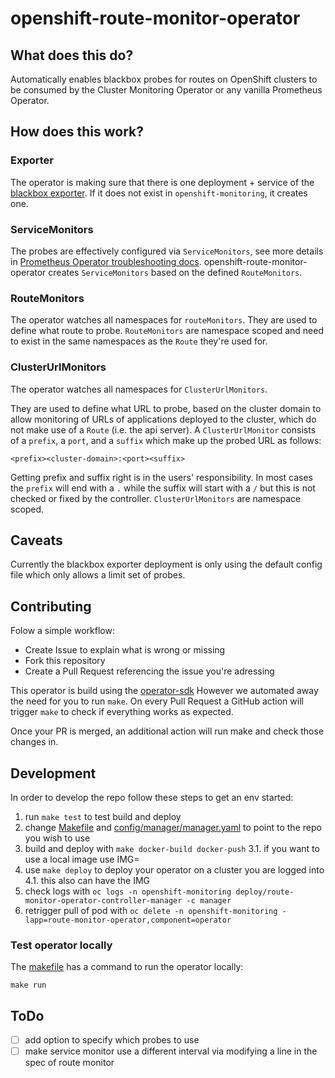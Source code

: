# openshift-route-monitor-operator

## What does this do?
Automatically enables blackbox probes for routes on OpenShift clusters to be consumed by the Cluster Monitoring Operator
or any vanilla Prometheus Operator.

## How does this work?

### Exporter
The operator is making sure that there is one deployment + service of the [blackbox exporter](https://github.com/prometheus/blackbox_exporter).
If it does not exist in `openshift-monitoring`, it creates one.

### ServiceMonitors
The probes are effectively configured via `ServiceMonitors`, see more details in [Prometheus Operator troubleshooting docs](https://github.com/prometheus-operator/prometheus-operator/blob/566b18b2c9bf62ff3558804a69de5e1127ce8171/Documentation/user-guides/running-exporters.md#the-goal-of-servicemonitors).
openshift-route-monitor-operator creates `ServiceMonitors` based on the defined `RouteMonitors`.

### RouteMonitors
The operator watches all namespaces for `routeMonitors`.
They are used to define what route to probe.
`RouteMonitors` are namespace scoped and need to exist in the same namespaces as the `Route` they're used for.

### ClusterUrlMonitors

The operator watches all namespaces for `ClusterUrlMonitors`.

They are used to define what URL to probe, based on the cluster domain to allow monitoring of URLs of applications deployed to the cluster,
which do not make use of a `Route` (i.e. the api server). A `ClusterUrlMonitor` consists of a `prefix`, a `port`, and a `suffix` which make up the probed URL as follows:

```
<prefix><cluster-domain>:<port><suffix>
```

Getting prefix and suffix right is in the users' responsibility.
In most cases the `prefix` will end with a `.` while the suffix will start with a `/` but this is not checked or fixed by the controller.
`ClusterUrlMonitors` are namespace scoped.

## Caveats
Currently the blackbox exporter deployment is only using the default config file which only allows a limit set of probes.

## Contributing
Folow a simple workflow:
* Create Issue to explain what is wrong or missing
* Fork this repository
* Create a Pull Request referencing the issue you're adressing

This operator is build using the [operator-sdk](https://sdk.operatorframework.io)
However we automated away the need for you to run `make`.
On every Pull Request a GitHub action will trigger `make` to check if everything works as expected.

Once your PR is merged, an additional action will run make and check those changes in.

## Development

In order to develop the repo follow these steps to get an env started:

1. run `make test` to test build and deploy
2. change [Makefile](./Makefile) and [config/manager/manager.yaml](config/manager/manager.yaml) to point to the repo you wish to use
3. build and deploy with `make docker-build docker-push`
    3.1. if you want to use a local image use IMG=<custom-image>
4. use `make deploy` to deploy your operator on a cluster you are logged into
    4.1. this also can have the IMG
5. check logs with `oc logs -n openshift-monitoring deploy/route-monitor-operator-controller-manager -c manager`
6. retrigger pull of pod with `oc delete -n openshift-monitoring -lapp=route-monitor-operator,component=operator`

### Test operator locally
The [makefile](./Makefile) has a command to run the operator locally:

```
make run
```

## ToDo

* [ ] add option to specify which probes to use
* [ ] make service monitor use a different interval via modifying a line in the spec of route monitor
